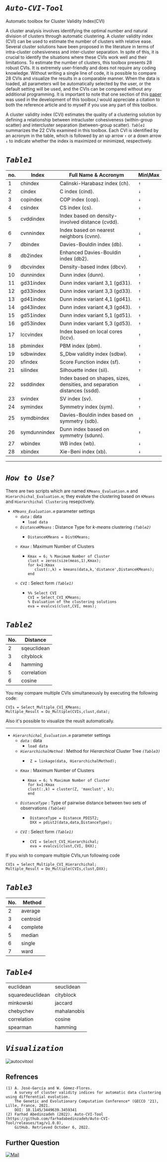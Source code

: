 # *`Auto-CVI-Tool`*
Automatic toolbox for Cluster Validity Index(CVI)

A cluster analysis involves identifying the optimal number and natural division of clusters through automatic clustering. A cluster validity index (CVI) can be used to estimate the number of clusters with relative ease. Several cluster solutions have been proposed in the literature in terms of intra-cluster cohesiveness and inter-cluster separation. In spite of this, it is crucial to identify the situations where these CVIs work well and their limitations.
To estimate the number of clusters, this toolbox presents 28 robust CVIs. It is extremely user-friendly and does not require any coding knowledge.
Without writing a single line of code, it is possible to compare 28 CVIs and visualize the results in a comparable manner.
When the data is loaded, all parameters will be automatically selected by the user, or the default setting will be used, and the CVIs can be compared without any additional programming.
It is important to note that one section of this [paper](https://dl.acm.org/doi/10.1145/3449639.3459341) was used in the development of this toolbox,I would appreciate a citation to both the reference article and to myself if you use any part of this toolbox.


A cluster validity index (CVI) estimates the quality of a clustering solution by defining a relationship between intracluster cohesiveness (within-group scatter) and intercluster separation (between-group scatter). *`Table1`* summarizes the 22 CVIs examined in this toolbox. Each CVI is identified by an acronym in the table, which is followed by an up arrow `↑` or a down arrow `↓` to indicate whether the index is maximized or minimized, respectively.

# *`Table1`*
no. |       Index       |  Full Name & Accronym                                                               |Min\Max|
----|-------------------|-------------------------------------------------------------------------------------|-------|
  1 |     chindex       | Calinski-Harabasz index (ch).                                                       |  `↑`  |
  2 |     cindex        | C index (cind).                                                                     |  `↓`  |
  3 |     copindex      | COP index (cop).                                                                    |  `↓`  |
  4 |     csindex       | CS index (cs).                                                                      |  `↓`  |
  5 |     cvddindex     | Index based on density-involved distance (cvdd).                                    |  `↑`  |
  6 |     cvnnindex     | Index based on nearest neighbors (cvnn).                                            |  `↓`  |
  7 |     dbindex       | Davies-Bouldin index (db).                                                          |  `↓`  |
  8 |     db2index      | Enhanced Davies-Bouldin index (db2).                                                |  `↓`  |
  9 |     dbcvindex     | Density-based index (dbcv).                                                         |  `↑`  |
 10 |     dunnindex     | Dunn index (dunn).                                                                  |  `↑`  |
 11 |     gd31index     | Dunn index variant 3,1 (gd31).                                                      |  `↑`  |
 12 |     gd33index     | Dunn index variant 3,3 (gd33).                                                      |  `↑`  |
 13 |     gd41index     | Dunn index variant 4,1 (gd41).                                                      |  `↑`  |
 14 |     gd43index     | Dunn index variant 4,3 (gd43).                                                      |  `↑`  |
 15 |     gd51index     | Dunn index variant 5,1 (gd51).                                                      |  `↑`  |
 16 |     gd53index     | Dunn index variant 5,3 (gd53).                                                      |  `↑`  |
 17 |     lccvindex     | Index based on local cores (lccv).                                                  |  `↑`  |
 18 |     pbmindex      | PBM index (pbm).                                                                    |  `↑`  |
 19 |     sdbwindex     | S_Dbw validity index (sdbw).                                                        |  `↓`  |
 20 |     sfindex       | Score Function index (sf).                                                          |  `↑`  |
 21 |     silindex      | Silhouette index (sil).                                                             |  `↑`  |
 22 |     ssddindex     | Index based on shapes, sizes, densities, and separation distances (ssdd).           |  `↓`  |
 23 |     svindex       | SV index (sv).                                                                      |  `↑`  |
 24 |     symindex      | Symmetry index (sym).                                                               |  `↑`  |
 25 |     symdbindex    | Davies-Bouldin index based on symmetry (sdb).                                       |  `↓`  |
 26 |     symdunnindex  | Dunn index based on symmetry (sdunn).                                               |  `↑`  |
 27 |     wbindex       | WB index (wb).                                                                      |  `↓`  |
 28 |    xbindex        | Xie-Beni index (xb).                                                                |  `↓`  |
  
 -----------------------------------------------------------------------------------------------------------------------------

# *`How to Use?`*

There are two scripts which are named `KMeans_Evaluation.m` and `Hierarchichal_Evaluation.m`; they evalute the clustering based on `KMeans` and `Hierarchichal Clustering` resepctively.

* *`KMeans_Evaluation.m`*   parameter settings 
    + *`data`* : data
      + ``` load data ``` 
    + *`DistanceKMeans`* : Distance Type for *k-means* clustering *`(Table2)`* 
      + ```
        DistanceKMeans = DistKMeans;
        ```
    + *`Kmax`* : Maximum Number of Clusters
      + ```
        Kmax = 6; % Maximum Number of Cluster
        clust = zeros(size(meas,1),Kmax);
        for k=1:Kmax
           clust(:,k) = kmeans(data,k,'distance',DistanceKMeans);
        end
        ```
    + *`CVI`* : Select form *`(Table1)`*
      + ``` 
        %% Select CVI
        CVI = Select_CVI_KMeans;
        % Evaluation of the clustering solutions
        eva = evalcvi(clust,CVI, meas);
        ``` 
        
# *`Table2`*
|No.|    Distance |
|-- | ------------|
| 2 | sqeuclidean |
| 3 | cityblock   |
| 4 | hamming     |
| 5 | correlation |
| 6 | cosine      | 

You may compare multiple CVIs simultaneously by executing the following code:
```code
CVIs = Select_Multiple_CVI_KMeans;
Multiple_Result = Do_Multiple(CVIs,clust,data);
``` 
Also it's possible to visualize the reuslt automatically.

-----------


* *`Hierarchichal_Evaluation.m`*   parameter settings
    + *`data`* : data
      + ``` load data ``` 
    + *`HierarchichalMethod`* : Method for *Hierarchical* Cluster Tree *`(Table3)`* 
      + ```code
         Z = linkage(data, HierarchichalMethod);
        ```
    + *`Kmax`* : Maximum Number of Clusters
      + ```code
        Kmax = 6; % Maximum Number of Cluster
        for k=1:Kmax
        clust(:,k) = cluster(Z, 'maxclust', k);
        end
        ``` 
    + *`DistanceType`* : Type of pairwise distance between two sets of observations *`(Table4)`* 
      +  ```code
          DistanceType = Distance_PDIST2;
          DXX = pdist2(data,data,DistanceType);
         ``` 
     + *`CVI`* : Select form *`(Table1)`* 
       +  ```code
           CVI = Select_CVI_Hierarchichal;
           eva = evalcvi(clust,CVI, DXX);
          ``` 
If you wish to compare multiple CVIs,run following code
```
CVIs = Select_Multiple_CVI_Hierarchichal;
Multiple_Result = Do_Multiple(CVIs,clust,DXX);
```
    

# *`Table3`*
|No.|  Method  |
|-- | ---------|
| 2 | average  |
| 3 | centroid |
| 4 | complete |
| 5 | median   |
| 6 | single   | 
| 7 | ward     |

# *`Table4`*

|                  |            |
| -----------------| -----------|
|    euclidean     | seuclidean |
| squaredeuclidean | cityblock  |
|    minkowski     |  jaccard   |
|   chebychev      | mahalanobis|
|    correlation   |   cosine   |
|    spearman      |  hamming   |



# *`Visualization`*

![autocvitool](https://user-images.githubusercontent.com/96732467/194291380-1e5a8489-9ed1-436e-8b9f-495ae298022e.jpg)



## Refrences

```
(1) A. José-García and W. Gómez-Flores.
    A survey of cluster validity indices for automatic data clustering using differential evolution.
    The Genetic and Evolutionary Computation Conference* (GECCO '21), Lille, France, 2021.
    DOI: 10.1145/3449639.3459341
(2) Farhad Abedinzadeh (2022). Auto-CVI-Tool (https://github.com/farhadabedinzadeh/Auto-CVI-Tool/releases/tag/v1.0.0),
    GitHub. Retrieved October 6, 2022.
```
## Further Question
[![Mail](https://img.shields.io/badge/Gmail-farhaad.abedinzadeh%40gmail.com-critical?style=flat-square&logo=gmail)]()
